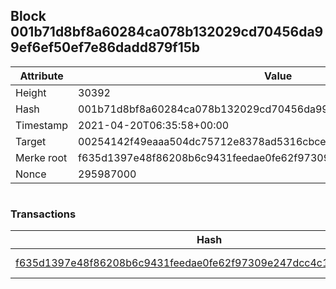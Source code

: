 ## Block 001b71d8bf8a60284ca078b132029cd70456da99ef6ef50ef7e86dadd879f15b

Attribute | Value
--- | ---
Height | 30392
Hash | 001b71d8bf8a60284ca078b132029cd70456da99ef6ef50ef7e86dadd879f15b
Timestamp | 2021-04-20T06:35:58+00:00
Target | 00254142f49eaaa504dc75712e8378ad5316cbcead634704b3734b6271167cc4
Merke root | f635d1397e48f86208b6c9431feedae0fe62f97309e247dcc4c1908288f83e84
Nonce | 295987000

```

```

### Transactions

Hash | Amount
--- | ---
[f635d1397e48f86208b6c9431feedae0fe62f97309e247dcc4c1908288f83e84](f635d1397e48f86208b6c9431feedae0fe62f97309e247dcc4c1908288f83e84.md) | 10.00000000 SKEPTI 
